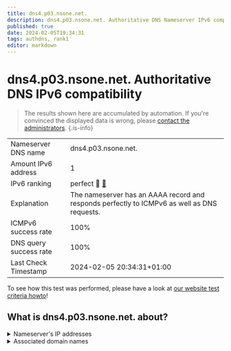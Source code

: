 ```yaml
---
title: dns4.p03.nsone.net.
description: dns4.p03.nsone.net. Authoritative DNS Nameserver IPv6 compatibility
published: true
date: 2024-02-05T19:34:31
tags: authdns, rank1
editor: markdown
---
```


# dns4.p03.nsone.net. Authoritative DNS IPv6 compatibility

> The results shown here are accumulated by automation. If you're convinced the displayed data is wrong, please [contact the administrators](/howto/chat). 
{.is-info}




|   |   |
| - | - |
| Nameserver DNS name | dns4.p03.nsone.net.
| Amount IPv6 address | 1
| IPv6 ranking | perfect :1st_place_medal: [🔗](/howto/ranking) |
| Explanation | The nameserver has an AAAA record and responds perfectly to ICMPv6 as well as DNS requests. |
| ICMPv6 success rate | 100%|
| DNS query success rate | 100% |
| Last Check Timestamp | 2024-02-05 20:34:31+01:00 |

To see how this test was performed, please have a look at [our website test criteria howto](/howto/testcriteria/authdns)!


## What is dns4.p03.nsone.net. about?




<details>
<summary>Nameserver's IP addresses</summary>

2a00:edc0:6259:7:3::4

</details>



<details>
<summary>Associated domain names</summary>

imgur.com

</details>
